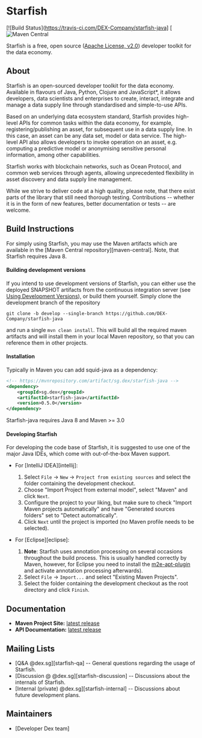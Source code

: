 # Starfish

[![Build Status](https://travis-ci.com/DEX-Company/starfish-java]
[![Maven Central](https://mvnrepository.com/artifact/sg.dex/starfish-java/0.5.0)

Starfish is a free, open source ([Apache License, v2.0][1]) developer toolkit for the data economy.


## About

Starfish is an open-sourced developer toolkit for the data economy. Available in flavours of Java, Python, Clojure and JavaScript*, it allows developers, data scientists and enterprises to create, interact, integrate and manage a data supply line through standardised and simple-to-use APIs.

Based on an underlying data ecosystem standard, Starfish provides high-level APIs for common tasks within the data economy, for example, registering/publishing an asset, for subsequent use in a data supply line. In this case, an asset can be any data set, model or data service. The high-level API also allows developers to invoke operation on an asset, e.g. computing a predictive model or anonymising sensitive personal information, among other capabilities. 

Starfish works with blockchain networks, such as Ocean Protocol, and common web services through agents, allowing unprecedented flexibility in asset discovery and data supply line management.

While we strive to deliver code at a high quality, please note, that there exist parts of the library that still need thorough testing.
Contributions -- whether it is in the form of new features, better documentation or tests -- are welcome.

## Build Instructions

For simply using Starfish, you may use the Maven artifacts which are available in the [Maven Central repository][maven-central].
Note, that Starfish requires Java 8.

#### Building development versions

If you intend to use development versions of Starfish, you can either use the deployed SNAPSHOT artifacts from the continuous integration server (see [Using Development Versions](https://github.com/DEX-Company/starfish-java)), or build them yourself.
Simply clone the development branch of the repository

```
git clone -b develop --single-branch https://github.com/DEX-Company/starfish-java
```

and run a single `mvn clean install`.
This will build all the required maven artifacts and will install them in your local Maven repository, so that you can reference them in other projects.
#### Installation

Typically in Maven you can add squid-java as a dependency:

```xml
<!-- https://mvnrepository.com/artifact/sg.dex/starfish-java -->
<dependency>
    <groupId>sg.dex</groupId>
    <artifactId>starfish-java</artifactId>
    <version>0.5.0</version>
</dependency>

```

Starfish-java requires Java 8 and Maven >= 3.0

#### Developing Starfish

For developing the code base of Starfish, it is suggested to use one of the major Java IDEs, which come with out-of-the-box Maven support.

* For [IntelliJ IDEA][intellij]:
  1. Select `File` -> `New` -> `Project from existing sources` and select the folder containing the development checkout.
  1. Choose "Import Project from external model", select "Maven" and click `Next`.
  1. Configure the project to your liking, but make sure to check "Import Maven projects automatically" and have "Generated sources folders" set to "Detect automatically".
  1. Click `Next` until the project is imported (no Maven profile needs to be selected).

* For [Eclipse][eclipse]:
  1. **Note**: Starfish uses annotation processing on several occasions throughout the build process.
  This is usually handled correctly by Maven, however, for Eclipse you need to install the [m2e-apt-plugin](https://marketplace.eclipse.org/content/m2e-apt) and activate annotation processing afterwards).
  1. Select `File` -> `Import...` and select "Existing Maven Projects".
  1. Select the folder containing the development checkout as the root directory and click `Finish`.


## Documentation

* **Maven Project Site:** [latest release](https://mvnrepository.com/artifact/sg.dex/starfish-java/0.5.0)
* **API Documentation:** [latest release](http://shrimp.octet.services/)


## Mailing Lists

  * [Q&A @dex.sg][starfish-qa] -- General questions regarding the usage of Starfish.
  * [Discussion @ @dex.sg][starfish-discussion] -- Discussions about the internals of Starfish.
  * [Internal (private) @dex.sg][starfish-internal] -- Discussions about future development plans.


## Maintainers

* [Developer Dex team]


[1]: http://www.apache.org/licenses/LICENSE-2.0
[2]: https://www.dex.sg/
[3]: https://github.com/DEX-Company/starfish-java
[4]: https://travis-ci.com/DEX-Company/starfish-java

